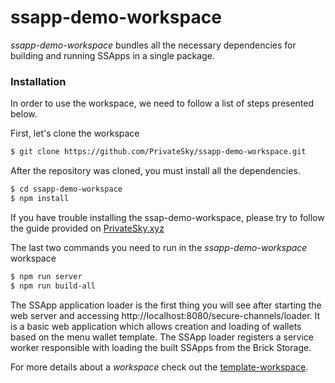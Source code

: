 # ssapp-demo-workspace

*ssapp-demo-workspace*  bundles all the necessary dependencies for building and running SSApps in a single package.

### Installation

In order to use the workspace, we need to follow a list of steps presented below. 

First, let's clone the workspace

```sh
$ git clone https://github.com/PrivateSky/ssapp-demo-workspace.git
```

After the repository was cloned, you must install all the dependencies.

```sh
$ cd ssapp-demo-workspace
$ npm install
```

If you have trouble installing the ssap-demo-workspace, please try to follow the guide provided on [PrivateSky.xyz](https://privatesky.xyz/?Start/installation)

The last two commands you need to run in the *ssapp-demo-workspace* workspace
```sh
$ npm run server
$ npm run build-all
```
The SSApp application loader is the first thing you will see after starting the web server and accessing http://localhost:8080/secure-channels/loader. It is a basic web application which allows creation and loading of wallets based on the menu wallet template. The SSApp loader registers a service worker responsible with loading the built SSApps from the Brick Storage.

For more details about a *workspace* check out the [template-workspace](https://github.com/PrivateSky/template-workspace).
